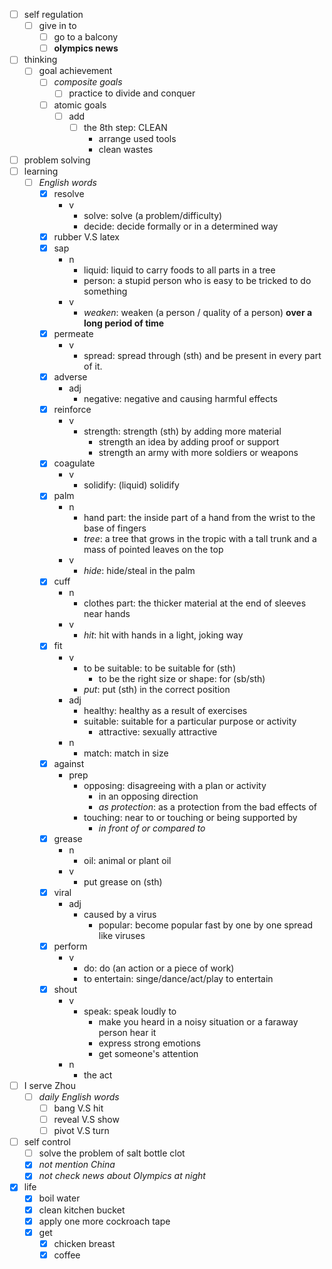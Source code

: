 - [ ] self regulation
    - [ ] give in to
        - [ ] go to a balcony
        - [ ] **olympics news**
- [ ] thinking
    - [ ] goal achievement
        - [ ] *composite goals*
            - [ ] practice to divide and conquer
        - [ ] atomic goals
            - [ ] add 
                - [ ] the 8th step: CLEAN
                    - arrange used tools
                    - clean wastes
- [ ] problem solving
- [ ] learning
    - [ ] *English words*
        - [x] resolve
            - v
                - solve: solve (a problem/difficulty)
                - decide: decide formally or in a determined way
        - [x] rubber V.S latex
        - [x] sap
            - n
                - liquid: liquid to carry foods to all parts in a tree
                - person: a stupid person who is easy to be tricked to do something
            - v
                - *weaken*: weaken (a person / quality of a person) **over a long period of time**
        - [x] permeate
            - v
                - spread: spread through (sth) and be present in every part of it. 
        - [x] adverse
            - adj
                - negative: negative and causing harmful effects 
        - [x] reinforce
            - v
                - strength: strength (sth) by adding more material
                    - strength an idea by adding proof or support
                    - strength an army with more soldiers or weapons
        - [x] coagulate
            - v
                - solidify: (liquid) solidify 
        - [x] palm
            - n
                - hand part: the inside part of a hand from the wrist to the base of fingers
                - *tree*: a tree that grows in the tropic with a tall trunk and a mass of pointed leaves on the top
            - v
                - *hide*: hide/steal in the palm
        - [x] cuff
            - n
                - clothes part: the thicker material at the end of sleeves near hands
            - v
                - *hit*: hit with hands in a light, joking way
        - [x] fit
            - v
                - to be suitable:  to be suitable for (sth)
                    - to be the right size or shape: for (sb/sth)
                - *put*: put (sth) in the correct position
            - adj
                - healthy: healthy as a result of exercises   
                - suitable: suitable for a particular purpose or activity
                    - attractive: sexually attractive
            - n
                - match: match in size
        - [x] against
            - prep
                - opposing: disagreeing with a plan or activity
                    - in an opposing direction
                    - *as protection*: as a protection from the bad effects of 
                - touching: near to or touching or being supported by
                    - *in front of or compared to*
        - [x] grease
            - n
                - oil: animal or plant oil
            - v
                - put grease on (sth)
        - [x] viral
            - adj
                - caused by a virus
                    - popular: become popular fast by one by one spread like viruses 
        - [x] perform
            - v
                - do: do (an action or a piece of work)
                - to entertain: singe/dance/act/play to entertain 
        - [x] shout
            - v
                - speak: speak loudly to
                    - make you heard in a noisy situation or a faraway person hear it
                    - express strong emotions
                    - get someone's attention
            - n
                - the act
- [ ] I serve Zhou
    - [ ] *daily English words*
        - [ ] bang V.S hit
        - [ ] reveal V.S show
        - [ ] pivot V.S turn
- [ ] self control
    - [ ] solve the problem of salt bottle clot
    - [x] *not mention China*
    - [x] *not check news about Olympics at night*
- [x] life
    - [x] boil water
    - [x] clean kitchen bucket
    - [x] apply one more cockroach tape
    - [x] get
        - [x] chicken breast
        - [x] coffee